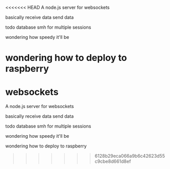 <<<<<<< HEAD
A node.js server for websockets

basically receive data send data

todo database smh for multiple sessions

wondering how speedy it'll be

wondering how to deploy to raspberry
=======
# websockets

A node.js server for websockets

  basically receive data send data

  todo database smh for multiple sessions

  wondering how speedy it'll be

  wondering how to deploy to raspberry
>>>>>>> 6128b29eca066a9b6c42623d55c9cbe8d661d8ef
